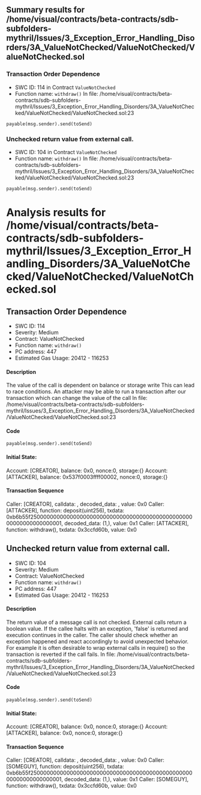 ## Summary results for /home/visual/contracts/beta-contracts/sdb-subfolders-mythril/Issues/3_Exception_Error_Handling_Disorders/3A_ValueNotChecked/ValueNotChecked/ValueNotChecked.sol
### Transaction Order Dependence
- SWC ID: 114 in Contract `ValueNotChecked`
- Function name: `withdraw()`
In file: /home/visual/contracts/beta-contracts/sdb-subfolders-mythril/Issues/3_Exception_Error_Handling_Disorders/3A_ValueNotChecked/ValueNotChecked/ValueNotChecked.sol:23
```
payable(msg.sender).send(toSend)
```
### Unchecked return value from external call.
- SWC ID: 104 in Contract `ValueNotChecked`
- Function name: `withdraw()`
In file: /home/visual/contracts/beta-contracts/sdb-subfolders-mythril/Issues/3_Exception_Error_Handling_Disorders/3A_ValueNotChecked/ValueNotChecked/ValueNotChecked.sol:23
```
payable(msg.sender).send(toSend)
```
# Analysis results for /home/visual/contracts/beta-contracts/sdb-subfolders-mythril/Issues/3_Exception_Error_Handling_Disorders/3A_ValueNotChecked/ValueNotChecked/ValueNotChecked.sol

## Transaction Order Dependence
- SWC ID: 114
- Severity: Medium
- Contract: ValueNotChecked
- Function name: `withdraw()`
- PC address: 447
- Estimated Gas Usage: 20412 - 116253

#### Description

The value of the call is dependent on balance or storage write
This can lead to race conditions. An attacker may be able to run a transaction after our transaction which can change the value of the call
In file: /home/visual/contracts/beta-contracts/sdb-subfolders-mythril/Issues/3_Exception_Error_Handling_Disorders/3A_ValueNotChecked/ValueNotChecked/ValueNotChecked.sol:23

#### Code

```
payable(msg.sender).send(toSend)
```

#### Initial State:

Account: [CREATOR], balance: 0x0, nonce:0, storage:{}
Account: [ATTACKER], balance: 0x537f0003ffff00002, nonce:0, storage:{}

#### Transaction Sequence

Caller: [CREATOR], calldata: , decoded_data: , value: 0x0
Caller: [ATTACKER], function: deposit(uint256), txdata: 0xb6b55f250000000000000000000000000000000000000000000000000000000000000001, decoded_data: (1,), value: 0x1
Caller: [ATTACKER], function: withdraw(), txdata: 0x3ccfd60b, value: 0x0


## Unchecked return value from external call.
- SWC ID: 104
- Severity: Medium
- Contract: ValueNotChecked
- Function name: `withdraw()`
- PC address: 447
- Estimated Gas Usage: 20412 - 116253

#### Description

The return value of a message call is not checked.
External calls return a boolean value. If the callee halts with an exception, 'false' is returned and execution continues in the caller. The caller should check whether an exception happened and react accordingly to avoid unexpected behavior. For example it is often desirable to wrap external calls in require() so the transaction is reverted if the call fails.
In file: /home/visual/contracts/beta-contracts/sdb-subfolders-mythril/Issues/3_Exception_Error_Handling_Disorders/3A_ValueNotChecked/ValueNotChecked/ValueNotChecked.sol:23

#### Code

```
payable(msg.sender).send(toSend)
```

#### Initial State:

Account: [CREATOR], balance: 0x0, nonce:0, storage:{}
Account: [ATTACKER], balance: 0x0, nonce:0, storage:{}

#### Transaction Sequence

Caller: [CREATOR], calldata: , decoded_data: , value: 0x0
Caller: [SOMEGUY], function: deposit(uint256), txdata: 0xb6b55f250000000000000000000000000000000000000000000000000000000000000001, decoded_data: (1,), value: 0x1
Caller: [SOMEGUY], function: withdraw(), txdata: 0x3ccfd60b, value: 0x0


